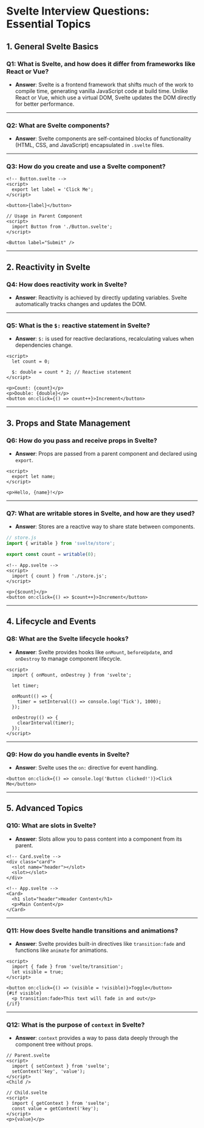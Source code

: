 # Svelte Interview Questions: Essential Topics

## 1. General Svelte Basics

### **Q1: What is Svelte, and how does it differ from frameworks like React or Vue?**
- **Answer**: Svelte is a frontend framework that shifts much of the work to compile time, generating vanilla JavaScript code at build time. Unlike React or Vue, which use a virtual DOM, Svelte updates the DOM directly for better performance.

---

### **Q2: What are Svelte components?**
- **Answer**: Svelte components are self-contained blocks of functionality (HTML, CSS, and JavaScript) encapsulated in `.svelte` files.

---

### **Q3: How do you create and use a Svelte component?**
```svelte
<!-- Button.svelte -->
<script>
  export let label = 'Click Me';
</script>

<button>{label}</button>

// Usage in Parent Component
<script>
  import Button from './Button.svelte';
</script>

<Button label="Submit" />
```

---

## 2. Reactivity in Svelte

### **Q4: How does reactivity work in Svelte?**
- **Answer**: Reactivity is achieved by directly updating variables. Svelte automatically tracks changes and updates the DOM.

---

### **Q5: What is the `$:` reactive statement in Svelte?**
- **Answer**: `$:` is used for reactive declarations, recalculating values when dependencies change.

```svelte
<script>
  let count = 0;

  $: double = count * 2; // Reactive statement
</script>

<p>Count: {count}</p>
<p>Double: {double}</p>
<button on:click={() => count++}>Increment</button>
```

---

## 3. Props and State Management

### **Q6: How do you pass and receive props in Svelte?**
- **Answer**: Props are passed from a parent component and declared using `export`.

```svelte
<script>
  export let name;
</script>

<p>Hello, {name}!</p>
```

---

### **Q7: What are writable stores in Svelte, and how are they used?**
- **Answer**: Stores are a reactive way to share state between components.

```javascript
// store.js
import { writable } from 'svelte/store';

export const count = writable(0);
```

```svelte
<!-- App.svelte -->
<script>
  import { count } from './store.js';
</script>

<p>{$count}</p>
<button on:click={() => $count++}>Increment</button>
```

---

## 4. Lifecycle and Events

### **Q8: What are the Svelte lifecycle hooks?**
- **Answer**: Svelte provides hooks like `onMount`, `beforeUpdate`, and `onDestroy` to manage component lifecycle.

```svelte
<script>
  import { onMount, onDestroy } from 'svelte';

  let timer;

  onMount(() => {
    timer = setInterval(() => console.log('Tick'), 1000);
  });

  onDestroy(() => {
    clearInterval(timer);
  });
</script>
```

---

### **Q9: How do you handle events in Svelte?**
- **Answer**: Svelte uses the `on:` directive for event handling.

```svelte
<button on:click={() => console.log('Button clicked!')}>Click Me</button>
```

---

## 5. Advanced Topics

### **Q10: What are slots in Svelte?**
- **Answer**: Slots allow you to pass content into a component from its parent.

```svelte
<!-- Card.svelte -->
<div class="card">
  <slot name="header"></slot>
  <slot></slot>
</div>
```

```svelte
<!-- App.svelte -->
<Card>
  <h1 slot="header">Header Content</h1>
  <p>Main Content</p>
</Card>
```

---

### **Q11: How does Svelte handle transitions and animations?**
- **Answer**: Svelte provides built-in directives like `transition:fade` and functions like `animate` for animations.

```svelte
<script>
  import { fade } from 'svelte/transition';
  let visible = true;
</script>

<button on:click={() => (visible = !visible)}>Toggle</button>
{#if visible}
  <p transition:fade>This text will fade in and out</p>
{/if}
```

---

### **Q12: What is the purpose of `context` in Svelte?**
- **Answer**: `context` provides a way to pass data deeply through the component tree without props.

```svelte
// Parent.svelte
<script>
  import { setContext } from 'svelte';
  setContext('key', 'value');
</script>
<Child />

// Child.svelte
<script>
  import { getContext } from 'svelte';
  const value = getContext('key');
</script>
<p>{value}</p>
```

